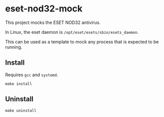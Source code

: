 # eset-nod32-mock

This project mocks the ESET NOD32 antivirus. 

In Linux, the eset daemon is `/opt/eset/esets/sbin/esets_daemon`.

This can be used as a template to mock any process that is expected to be running.

## Install

Requires `gcc` and `systemd`.

```shell
make install
```

## Uninstall

```shell
make uninstall
```
